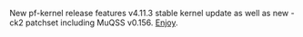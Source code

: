 New pf-kernel release features v4.11.3 stable kernel update as well as new
-ck2 patchset including MuQSS v0.156.
[Enjoy](https://pf.natalenko.name/sources/4.11/patch-4.11-pf4.xz).

